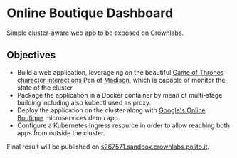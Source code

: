 # Online Boutique Dashboard
Simple cluster-aware web app to be exposed on [Crownlabs](https://crownlabs.polito.it).
## Objectives
- Build a web application, leverageing on the beautiful [Game of Thrones character interactions](https://codepen.io/mdeken/pen/exxawB) Pen of [Madison](https://codepen.io/mdeken), which is capable of monitor the state of the cluster.
- Package the application in a Docker container by mean of multi-stage building including also kubectl used as proxy.
- Deploy the application on the cluster along with [Google's Online Boutique](https://github.com/liqotech/microservices-demo) microservices demo app.
- Configure a Kubernetes Ingress resource in order to allow reaching both apps from outside the cluster.

Final result will be published on [s267571.sandbox.crownlabs.polito.it](https://s267571.sandbox.crownlabs.polito.it).